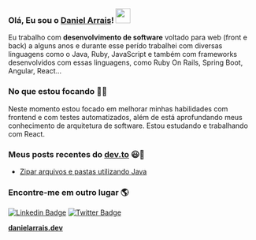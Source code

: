 ### Olá, Eu sou o [Daniel Arrais](https://danielarrais.dev/about)! <img src="https://media.giphy.com/media/hvRJCLFzcasrR4ia7z/giphy.gif" width="30px"> 

Eu trabalho com **desenvolvimento de software** voltado para web (front e back) a alguns anos e durante esse perído trabalhei com diversas linguagens como o Java, Ruby, JavaScript e também com frameworks desenvolvidos com essas linguagens, como Ruby On Rails, Spring Boot, Angular, React...

### No que estou focando 👨‍💻

Neste momento estou focado em melhorar minhas habilidades com frontend e com testes automatizados, além de está aprofundando meus conhecimento de arquitetura de software. Estou estudando e trabalhando com React.

### Meus posts recentes do  [dev.to](https://dev.to/danielarrais) 😃🧾
<!-- BLOG-POST-LIST:START -->
- [Zipar arquivos e pastas utilizando Java](https://dev.to/danielarrais/zipar-arquivos-pastas-usando-java-1emi)
<!-- BLOG-POST-LIST:END -->

### Encontre-me em outro lugar 🌎

[![Linkedin Badge](https://img.shields.io/badge/-LinkedIn-blue?style=flat-square&logo=Linkedin&logoColor=white&link=https://www.linkedin.com/in/daniel-arrais)](https://www.linkedin.com/in/daniel-arrais)  [![Twitter Badge](https://img.shields.io/badge/-Twitter-1ca0f1?style=flat-square&labelColor=1ca0f1&logo=twitter&logoColor=white&link=https://twitter.com/danielarraisdev)](https://twitter.com/danielarraisdev)

**[danielarrais.dev](https://danielarrais.dev/)**